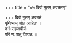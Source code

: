 +++
title = "०७ दिवो मूलम् अवततम्"

+++
दिवो मूलम् अवततं  
पृथिव्याम् ओत आहितः ।  
दर्भः सहस्रवीर्यः  
परि णः पातु विश्वतः ॥